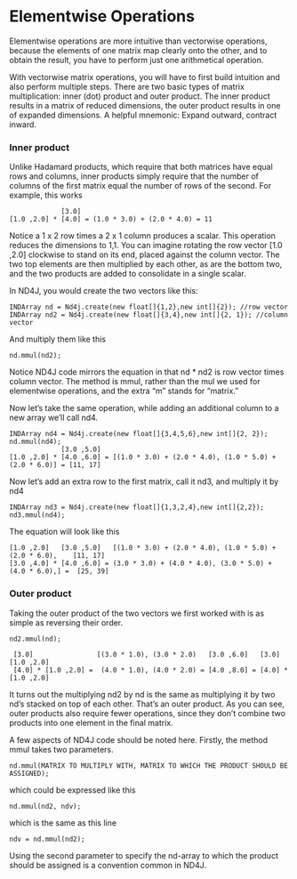 # Elementwise Operations

Elementwise operations are more intuitive than vectorwise operations, because the elements of one matrix map clearly onto the other, and to obtain the result, you have to perform just one arithmetical operation.

With vectorwise matrix operations, you will have to first build intuition and also perform multiple steps. There are two basic types of matrix multiplication: inner \(dot\) product and outer product. The inner product results in a matrix of reduced dimensions, the outer product results in one of expanded dimensions. A helpful mnemonic: Expand outward, contract inward.

### Inner product <a id="inner-product"></a>

Unlike Hadamard products, which require that both matrices have equal rows and columns, inner products simply require that the number of columns of the first matrix equal the number of rows of the second. For example, this works

```text
             [3.0]
[1.0 ,2.0] * [4.0] = (1.0 * 3.0) + (2.0 * 4.0) = 11
```

Notice a 1 x 2 row times a 2 x 1 column produces a scalar. This operation reduces the dimensions to 1,1. You can imagine rotating the row vector \[1.0 ,2.0\] clockwise to stand on its end, placed against the column vector. The two top elements are then multiplied by each other, as are the bottom two, and the two products are added to consolidate in a single scalar.

In ND4J, you would create the two vectors like this:

```text
INDArray nd = Nd4j.create(new float[]{1,2},new int[]{2}); //row vector
INDArray nd2 = Nd4j.create(new float[]{3,4},new int[]{2, 1}); //column vector
```

And multiply them like this

```text
nd.mmul(nd2);
```

Notice ND4J code mirrors the equation in that nd \* nd2 is row vector times column vector. The method is mmul, rather than the mul we used for elementwise operations, and the extra “m” stands for “matrix.”

Now let’s take the same operation, while adding an additional column to a new array we’ll call nd4.

```text
INDArray nd4 = Nd4j.create(new float[]{3,4,5,6},new int[]{2, 2});
nd.mmul(nd4);                                                                                                                                                                                                                                                   
             [3.0 ,5.0]
[1.0 ,2.0] * [4.0 ,6.0] = [(1.0 * 3.0) + (2.0 * 4.0), (1.0 * 5.0) + (2.0 * 6.0)] = [11, 17]
```

Now let’s add an extra row to the first matrix, call it nd3, and multiply it by nd4

```text
INDArray nd3 = Nd4j.create(new float[]{1,3,2,4},new int[]{2,2});
nd3.mmul(nd4);
```

The equation will look like this

```text
[1.0 ,2.0]   [3.0 ,5.0]   [(1.0 * 3.0) + (2.0 * 4.0), (1.0 * 5.0) + (2.0 * 6.0),    [11, 17]
[3.0 ,4.0] * [4.0 ,6.0] = (3.0 * 3.0) + (4.0 * 4.0), (3.0 * 5.0) + (4.0 * 6.0),] =  [25, 39]
```

### Outer product <a id="outer-product"></a>

Taking the outer product of the two vectors we first worked with is as simple as reversing their order.

```text
nd2.mmul(nd);

 [3.0]                [(3.0 * 1.0), (3.0 * 2.0)   [3.0 ,6.0]   [3.0]   [1.0 ,2.0]
 [4.0] * [1.0 ,2.0] =  (4.0 * 1.0), (4.0 * 2.0) = [4.0 ,8.0] = [4.0] * [1.0 ,2.0]
```

It turns out the multiplying nd2 by nd is the same as multiplying it by two nd’s stacked on top of each other. That’s an outer product. As you can see, outer products also require fewer operations, since they don’t combine two products into one element in the final matrix.

A few aspects of ND4J code should be noted here. Firstly, the method mmul takes two parameters.

```text
nd.mmul(MATRIX TO MULTIPLY WITH, MATRIX TO WHICH THE PRODUCT SHOULD BE ASSIGNED);
```

which could be expressed like this

```text
nd.mmul(nd2, ndv);
```

which is the same as this line

```text
ndv = nd.mmul(nd2);
```

Using the second parameter to specify the nd-array to which the product should be assigned is a convention common in ND4J.

